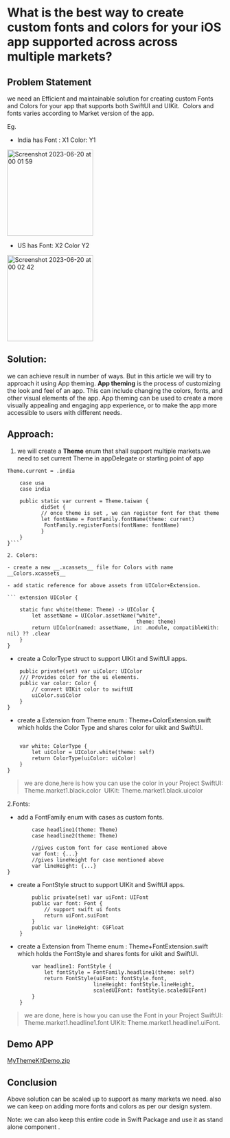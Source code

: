 
# What is the best way to create custom fonts and colors for your iOS app supported across across multiple markets?

## Problem Statement
we need an Efficient and maintainable solution for creating custom Fonts
and Colors for your app that supports both SwiftUI and UIKit. 
Colors and fonts varies according to Market version of the app.

Eg. 
- India has Font : X1 Color: Y1

<img width="200" alt="Screenshot 2023-06-20 at 00 01 59" src="https://github.com/raghav1786/my_theme_kit_ios/assets/53406407/544c9a50-8bda-4d04-ba10-e157a3b0d7b2">

- US has Font: X2 Color Y2

<img width="200" alt="Screenshot 2023-06-20 at 00 02 42" src="https://github.com/raghav1786/my_theme_kit_ios/assets/53406407/8030f7b9-175f-46f8-823f-ea681c50a191">


## Solution:
we can achieve result in number of ways. But in this article we will try to approach it using App theming.
**App theming** is the process of customizing the look and feel of an app. This can include changing the colors, fonts, and other visual elements of the app. App theming can be used to create a more visually appealing and engaging app experience, or to make the app more accessible to users with different needs.

## Approach:
1. we will create a **Theme** enum that shall support multiple markets.we need to set current Theme in appDelegate or starting point of app

`Theme.current = .india`

```public enum Theme {
    case usa
    case india

    public static var current = Theme.taiwan {
           didSet {
           // once theme is set , we can register font for that theme
           let fontName = FontFamily.fontName(theme: current)
            FontFamily.registerFonts(fontName: fontName)
           }
    }
}```

2. Colors: 

- create a new __.xcassets__ file for Colors with name __Colors.xcassets__

- add static reference for above assets from UIColor+Extension.

``` extension UIColor {

    static func white(theme: Theme) -> UIColor {
        let assetName = UIColor.assetName("white",
                                          theme: theme)
        return UIColor(named: assetName, in: .module, compatibleWith: nil) ?? .clear
    }
}
```

- create a ColorType struct to support UIKit and SwiftUI apps.

```public struct ColorType {
    public private(set) var uiColor: UIColor
    /// Provides color for the ui elements.
    public var color: Color {
        // convert UIKit color to swiftUI
        uiColor.suiColor
    }
}
```
- create a Extension from Theme enum : Theme+ColorExtension.swift which holds the Color Type and shares color for uikit and SwiftUI.

``` public extension Theme {

    var white: ColorType {
        let uiColor = UIColor.white(theme: self)
        return ColorType(uiColor: uiColor)
    }
}
```

> we are done,here is how you can use the color in your Project
> SwiftUI: Theme.market1.black.color 
> UIKit: Theme.market1.black.uicolor


2.Fonts:

- add a FontFamily enum with cases as custom fonts.

``` enum FontFamily {
        case headline1(theme: Theme)
        case headline2(theme: Theme)

        //gives custom font for case mentioned above
        var font: {...} 
        //gives lineHeight for case mentioned above
        var lineHeight: {...}
}
```

- create a FontStyle struct to support UIKit and SwiftUI apps.

``` public struct FontStyle {
        public private(set) var uiFont: UIFont
        public var font: Font {
            // support swift ui fonts
            return uiFont.suiFont
        }
        public var lineHeight: CGFloat
    }
```
    
- create a Extension from Theme enum : Theme+FontExtension.swift which holds the FontStyle  and shares fonts for uikit and SwiftUI.

``` public extension Theme {
        var headline1: FontStyle {
            let fontStyle = FontFamily.headline1(theme: self)
            return FontStyle(uiFont: fontStyle.font,
                            lineHeight: fontStyle.lineHeight,
                            scaledUIFont: fontStyle.scaledUIFont)
        }
    }
```

> we are done, here is how you can use the Font in your Project
> SwiftUI: Theme.market1.headline1.font
> UIKit: Theme.market1.headline1.uiFont.


## Demo APP

[MyThemeKitDemo.zip](https://github.com/raghav1786/my_theme_kit_ios/files/11791275/MyThemeKitDemo.zip)



## Conclusion
Above solution can be scaled up to support as many markets we need.
also we can keep on adding more fonts and colors as per our design system.

Note: we can also keep this entire code in Swift Package and use it as stand alone component .
